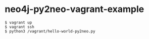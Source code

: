 # neo4j-py2neo-vagrant-example

```shell
$ vagrant up
$ vagrant ssh
$ python3 /vagrant/hello-world-py2neo.py
```
